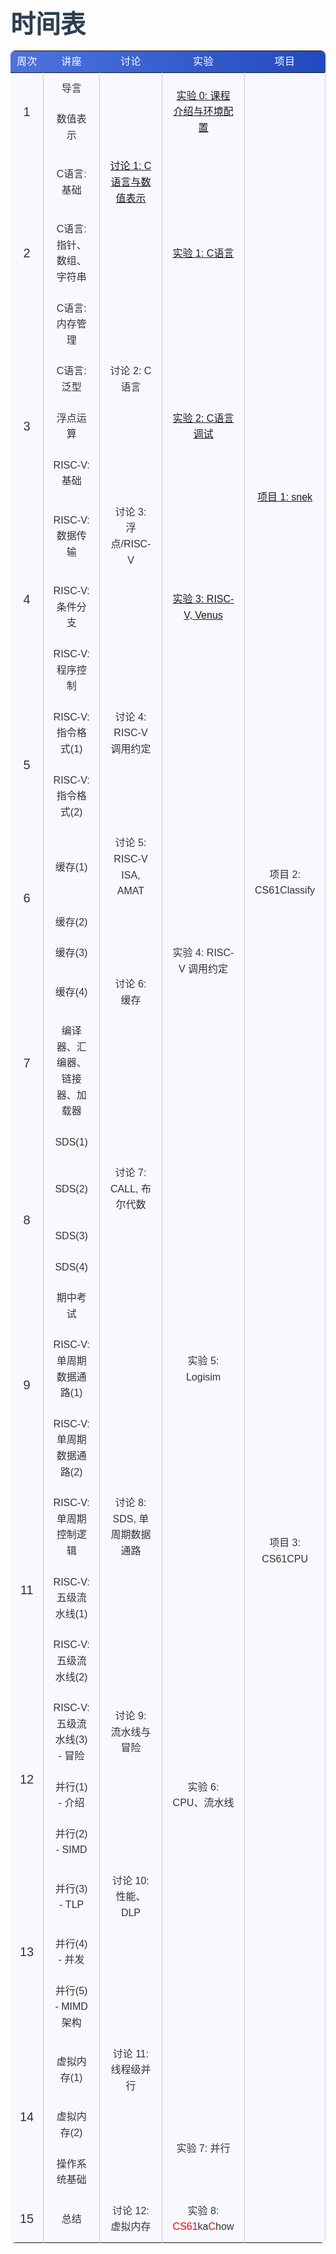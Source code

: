 <!DOCTYPE html>
<html lang="zh">
<head>
  <meta charset="UTF-8">
  <meta name="viewport" content="width=device-width, initial-scale=1.0">
  <title>时间表</title>
  <link href="https://fonts.googleapis.com/css2?family=Roboto:wght@400;500;700&family=Noto+Sans+SC:wght@400;500;700&display=swap" rel="stylesheet">
  <style>
    h1 {
        font-family: 'Roboto', sans-serif;
        font-weight: 700;
        font-size: 2.5rem;
        margin-bottom: 0rem !important;
        color: #2c3e50;
    }
    table {
        font-family: 'Noto Sans SC', sans-serif;
        background: #f9fafb;
        color: #333;
        line-height: 1.6;
        width: 100%;
        border-collapse: collapse;
        border-radius: 0.5rem !important;
    }
    thead {
        background: linear-gradient(90deg, #4e73df, #224abe);
        color: #fff;
    }
    td {
        background-color:GhostWhite;
        padding: 12px 15px;
        text-align: center;
        border-right: 1px solid #ccc;
    }
    tbody td[rowspan]:first-child {
        text-align: center !important;
        vertical-align: middle !important;
        font-size:20px;
    }
    tbody tr:hover td:not([rowspan]) {
        background-color: #e9ecef;
        transition: background-color 0.3s ease;
    }
    th:nth-child(5), td:ntd-child(5) {
        border-right: none;
    }
    th {
        font-weight: 500;
        text-transform: uppercase;
        letter-spacing: 0.03em;
    }
    a:hover {
        text-decoration: underline;
    }
    @media (max-width: 768px) {
        th, td {
            padding: 8px;
            font-size: 0.9rem;
        }
    }
  </style>
</head>
<body>
  <h1>时间表</h1>
  <div>
    <table>
      <thead>
        <tr>
          <th>周次</th>
          <th>讲座</th>
          <th>讨论</th>
          <th>实验</th>
          <th>项目</th>
        </tr>
      </thead>
      <tbody>
        <tr>
          <td rowspan="2">1</td>
          <td>导言</td>
          <td></td>
          <td rowspan="2"><a href="../Labs/Lab_0/index.html">实验 0: 课程介绍与环境配置</a></td>
          <td></td>
        </tr>
        <tr>
          <td>数值表示</td>
          <td></td>
          <td></td>
        </tr>
        <tr>
          <td rowspan="3">2</td>
          <td>C语言: 基础</td>
          <td><a href="../Discussion/Discussion_1/index.html">讨论 1: C语言与数值表示</a></td>
          <td></td>
          <td></td>
        </tr>
        <tr>
          <td>C语言: 指针、数组、字符串</td>
          <td></td>
          <td><a href="../Labs/Lab_1/index.html">实验 1: C语言</a></td>
          <td></td>
        </tr>
        <tr>
          <td>C语言: 内存管理</td>
          <td></td>
          <td></td>
          <td></td>
        </tr>
        <tr>
          <td rowspan="3">3</td>
          <td>C语言: 泛型</td>
          <td>讨论 2: C语言</td>
          <td></td>
          <td rowspan="5"><a href="../Projects/Project_1/index.html">项目 1: snek</a></td>
        </tr>
        <tr>
          <td>浮点运算</td>
          <td></td>
          <td><a href="../Labs/Lab_2/index.html">实验 2: C语言调试</a></td>
        </tr>
        <tr>
          <td>RISC-V: 基础</td>
          <td></td>
          <td></td>
        </tr>
        <tr>
          <td rowspan="3">4</td>
          <td>RISC-V: 数据传输</td>
          <td>讨论 3: 浮点/RISC-V</td>
          <td></td>
        </tr>
        <tr>
          <td>RISC-V: 条件分支</td>
          <td></td>
          <td><a href="../Labs/Lab_3/index.html">实验 3: RISC-V, Venus</a></td>
        </tr>
        <tr>
          <td>RISC-V: 程序控制</td>
          <td></td>
          <td></td>
          <td rowspan="8">项目 2: CS61Classify</td>
        </tr>
        <tr>
          <td rowspan="2">5</td>
          <td>RISC-V: 指令格式(1)</td>
          <td>讨论 4: RISC-V 调用约定</td>
          <td></td>
        </tr>
        <tr>
          <td>RISC-V: 指令格式(2)</td>
          <td></td>
          <td></td>
        </tr>
        <tr>
          <td rowspan="3">6</td>
          <td>缓存(1)</td>
          <td>讨论 5: RISC-V ISA, AMAT</td>
          <td></td>
        </tr>
        <tr>
          <td>缓存(2)</td>
          <td></td>
          <td rowspan="3">实验 4: RISC-V 调用约定</td>
        </tr>
        <tr>
          <td>缓存(3)</td>
          <td></td>
        </tr>
        <tr>
          <td rowspan="3">7</td>
          <td>缓存(4)</td>
          <td>讨论 6: 缓存</td>
        </tr>
        <tr>
          <td>编译器、汇编器、链接器、加载器</td>
          <td></td>
          <td></td>
        </tr>
        <tr>
          <td>SDS(1)</td>
          <td></td>
          <td></td>
          <td rowspan="15">项目 3: CS61CPU</td>
        </tr>
        <tr>
          <td rowspan="3">8</td>
          <td>SDS(2)</td>
          <td>讨论 7: CALL, 布尔代数</td>
          <td></td>
        </tr>
        <tr>
          <td>SDS(3)</td>
          <td></td>
          <td></td>
        </tr>
        <tr>
          <td>SDS(4)</td>
          <td></td>
          <td></td>
        </tr>
        <tr>
          <td rowspan="3">9</td>
          <td>期中考试</td>
          <td></td>
          <td></td>
        </tr>
        <tr>
          <td>RISC-V: 单周期数据通路(1)</td>
          <td></td>
          <td>实验 5: Logisim</td>
        </tr>
        <tr>
          <td>RISC-V: 单周期数据通路(2)</td>
          <td></td>
          <td></td>
        </tr>
        <tr>
          <td rowspan="3">11</td>
          <td>RISC-V: 单周期控制逻辑</td>
          <td>讨论 8: SDS, 单周期数据通路</td>
          <td></td>
        </tr>
        <tr>
          <td>RISC-V: 五级流水线(1)</td>
          <td></td>
          <td></td>
        </tr>
        <tr>
          <td>RISC-V: 五级流水线(2)</td>
          <td></td>
          <td></td>
        </tr>
        <tr>
          <td rowspan="3">12</td>
          <td>RISC-V: 五级流水线(3) - 冒险</td>
          <td>讨论 9: 流水线与冒险</td>
          <td></td>
        </tr>
        <tr>
          <td>并行(1) - 介绍</td>
          <td></td>
          <td>实验 6: CPU、流水线</td>
        </tr>
        <tr>
          <td>并行(2) - SIMD</td>
          <td></td>
          <td></td>
        </tr>
        <tr>
          <td rowspan="3">13</td>
          <td>并行(3) - TLP</td>
          <td>讨论 10: 性能、DLP</td>
          <td></td>
        </tr>
        <tr>
          <td>并行(4) - 并发</td>
          <td></td>
          <td></td>
        </tr>
        <tr>
          <td>并行(5) - MIMD 架构</td>
          <td></td>
          <td></td>
          <td></td>
        </tr>
        <tr>
          <td rowspan="3">14</td>
          <td>虚拟内存(1)</td>
          <td>讨论 11: 线程级并行</td>
          <td></td>
          <td></td>
        </tr>
        <tr>
          <td>虚拟内存(2)</td>
          <td></td>
          <td rowspan="2">实验 7: 并行</td>
          <td></td>
        </tr>
        <tr>
          <td>操作系统基础</td>
          <td></td>
          <td></td>
        </tr>
        <tr>
          <td rowspan="1">15</td>
          <td>总结</td>
          <td>讨论 12: 虚拟内存</td>
          <td>实验 8: <span style="color:red;">CS61</span>ka<span style="color:red;">C</span>how</td>
          <td></td>
        </tr>
      </tbody>
    </table>
  </div>
</body>
</html>
